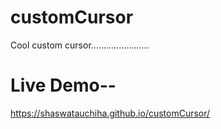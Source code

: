 # customCursor
Cool custom cursor.......................
# Live Demo--
https://shaswatauchiha.github.io/customCursor/
